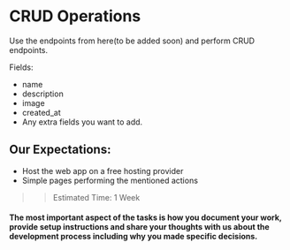 # CRUD Operations

Use the endpoints from here(to be added soon) and perform CRUD endpoints.

Fields:

- name
- description
- image
- created_at
- Any extra fields you want to add.

## Our Expectations:

- Host the web app on a free hosting provider
- Simple pages performing the mentioned actions

> > Estimated Time: 1 Week

#### The most important aspect of the tasks is how you document your work, provide setup instructions and share your thoughts with us about the development process including why you made specific decisions.
